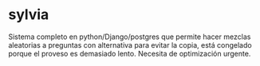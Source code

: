 # sylvia
Sistema completo en python/Django/postgres que permite hacer mezclas aleatorias a preguntas con alternativa para evitar la copia, está congelado porque el proveso es demasiado lento.
Necesita de optimización urgente.
